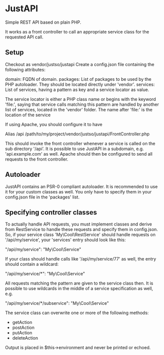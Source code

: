 # JustAPI

Simple REST API based on plain PHP.

It works as a front controller to call an appropriate service class for the requested API call.

## Setup

Checkout as vendor/justso/justapi
Create a config.json file containing the following attributes:

  domain: FQDN of domain.
  packages: List of packages to be used by the PHP autoloader. They should be located directly under 'vendor'.
  services: List of services, having a pattern as key and a service locator as value.

The service locator is either a PHP class name or begins with the keyword 'file:', saying that service calls matching this pattern are handled by another list of services, located in the 'vendor' folder.
The name after 'file:' is the location of the service

If using Apache, you should configure it to have

  Alias /api /path/to/my/project/vendor/justso/justapi/FrontController.php

This should invoke the front controller whenever a service is called on the sub directory '/api'.
It is possible to use JustAPI in a subdomain, e.g. 'api.example.com' as well. Apache should then be configured to send all requests to the front controller.

## Autoloader

JustAPI contains an PSR-0 compliant autoloader. It is recommended to use it for your custom classes as well. You only have to specify them in your config.json file in the 'packages' list.

## Specifying controller classes

To actually handle API requests, you must implement classes and derive from RestService to handle these requests and specify them in config.json. So, if your service class 'My\Cool\RestService' should handle requests on '/api/my/service', your 'services' entry should look like this:

  "/api/my/service": "My\\Cool\\Service"

If your class should handle calls like '/api/my/service/77' as well, the entry should contain a wildcard:

  "/api/my/service/*": "My\\Cool\\Service"

All requests matching the pattern are given to the service class then. It is possible to use wildcards in the middle of a service specification as well, e.g.

  "/api/my/service/*/subservice": "My\\Cool\\Service"

The service class can overwrite one or more of the following methods:

- getAction
- postAction
- putAction
- deleteAction

Output is placed in $this->environment and never be printed or echoed.